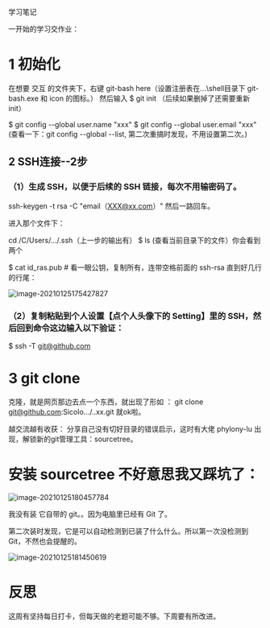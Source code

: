 学习笔记



一开始的学习交作业：

# 1 初始化

在想要 交互 的文件夹下，右键 git-bash here（设置注册表在...\shell目录下 git-bash.exe 和 icon 的图标。）
然后输入
$ git init （后续如果删掉了还需要重新 init）

$ git config --global user.name "xxx"
$ git config --global user.email "xxx"
(查看一下：git config --global --list, 第二次重搞时发现，不用设置第二次。)

## 2 SSH连接--2步

### （1）生成 SSH，以便于后续的 SSH 链接，每次不用输密码了。

ssh-keygen -t rsa -C "email（XXX@xx.com）"
然后一路回车。

进入那个文件下：

cd /C/Users/.../.ssh（上一步的输出有）
$ ls   (查看当前目录下的文件）你会看到两个

$ cat id_ras.pub   # 看一眼公钥，复制所有，连带空格前面的 ssh-rsa 直到好几行的行尾：

![image-20210125175427827](C:\Users\ASUS\AppData\Roaming\Typora\typora-user-images\image-20210125175427827.png)

### （2）复制粘贴到个人设置【点个人头像下的 Setting】里的 SSH，然后回到命令这边输入以下验证：
$ ssh -T git@github.com

# 3 git clone 

克隆，就是网页那边去点一个东西，就出现了形如 ： git clone git@github.com:Sicolo.../..xx.git
就ok啦。

越交流越有收获：
分享自己没有切好目录的错误启示，这时有大佬 phylony-lu 出现，解锁新的git管理工具：sourcetree。



# 安装 sourcetree 不好意思我又踩坑了：

![image-20210125180457784](C:\Users\ASUS\AppData\Roaming\Typora\typora-user-images\image-20210125180457784.png)

我没有装 它自带的 git。。因为电脑里已经有 Git 了。

第二次装时发现，它是可以自动检测到已装了什么什么。所以第一次没检测到 Git，不然也会提醒的。

![image-20210125181450619](C:\Users\ASUS\AppData\Roaming\Typora\typora-user-images\image-20210125181450619.png)


# 反思
这周有坚持每日打卡，但每天做的老题可能不够。下周要有所改进。
